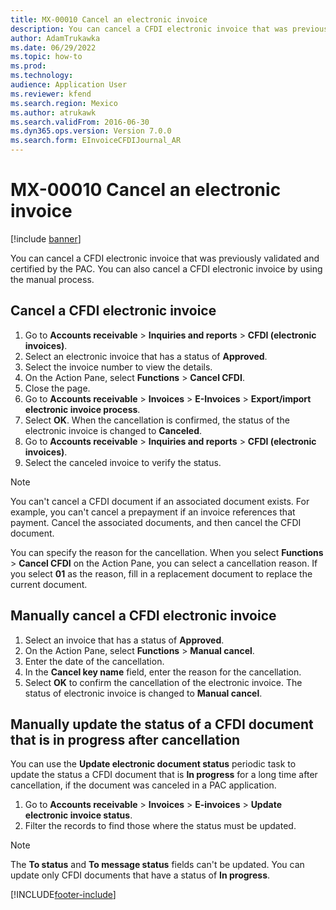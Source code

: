 ```yaml
---
title: MX-00010 Cancel an electronic invoice
description: You can cancel a CFDI electronic invoice that was previously validated and certified by the PAC.
author: AdamTrukawka
ms.date: 06/29/2022
ms.topic: how-to
ms.prod: 
ms.technology: 
audience: Application User
ms.reviewer: kfend
ms.search.region: Mexico
ms.author: atrukawk
ms.search.validFrom: 2016-06-30
ms.dyn365.ops.version: Version 7.0.0
ms.search.form: EInvoiceCFDIJournal_AR
---
```

# MX-00010 Cancel an electronic invoice

[!include [banner](../../includes/banner.md)]

You can cancel a CFDI electronic invoice that was previously validated and certified by the PAC. You can also cancel a CFDI electronic invoice by using the manual process.

## Cancel a CFDI electronic invoice

1. Go to **Accounts receivable** \> **Inquiries and reports** \> **CFDI (electronic invoices)**.
2. Select an electronic invoice that has a status of **Approved**.
3. Select the invoice number to view the details.
4. On the Action Pane, select **Functions** \> **Cancel CFDI**.
5. Close the page.
6. Go to **Accounts receivable** \> **Invoices** \> **E-Invoices** \> **Export/import electronic invoice process**.
7. Select **OK**. When the cancellation is confirmed, the status of the electronic invoice is changed to **Canceled**.
8. Go to **Accounts receivable** \> **Inquiries and reports** \> **CFDI (electronic invoices)**.
9. Select the canceled invoice to verify the status.

> [!NOTE]
> You can't cancel a CFDI document if an associated document exists. For example, you can't cancel a prepayment if an invoice references that payment. Cancel the associated documents, and then cancel the CFDI document.

You can specify the reason for the cancellation. When you select **Functions** \> **Cancel CFDI** on the Action Pane, you can select a cancellation reason. If you select **01** as the reason, fill in a replacement document to replace the current document.

## Manually cancel a CFDI electronic invoice

1. Select an invoice that has a status of **Approved**.
2. On the Action Pane, select **Functions** \> **Manual cancel**.
3. Enter the date of the cancellation.
4. In the **Cancel key name** field, enter the reason for the cancellation.
5. Select **OK** to confirm the cancellation of the electronic invoice. The status of electronic invoice is changed to **Manual cancel**.

## Manually update the status of a CFDI document that is in progress after cancellation

You can use the **Update electronic document status** periodic task to update the status a CFDI document that is **In progress** for a long time after cancellation, if the document was canceled in a PAC application.

1. Go to **Accounts receivable** \> **Invoices** \> **E-invoices** \> **Update electronic invoice status**.
2. Filter the records to find those where the status must be updated.

> [!NOTE]
> The **To status** and **To message status** fields can't be updated. You can update only CFDI documents that have a status of **In progress**.

[!INCLUDE[footer-include](../../../includes/footer-banner.md)]
